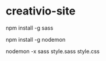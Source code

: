 # creativio-site

npm install -g sass

npm install -g nodemon

nodemon -x sass style.sass style.css
